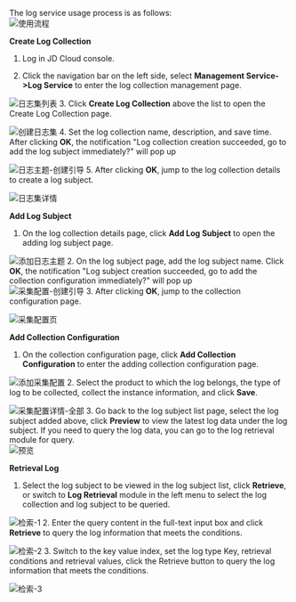 The log service usage process is as follows:  
![使用流程](https://raw.githubusercontent.com/luolei-laurel/cn-1/patch-1/image/LogService/sylc.png)

**Create Log Collection**

1.	Log in JD Cloud console.

2. 	Click the navigation bar on the left side, select **Management Service->Log Service** to enter the log collection management page.

![日志集列表](https://raw.githubusercontent.com/luolei-laurel/cn-1/patch-1/image/LogService/rzjlb.png)
3. 	Click **Create Log Collection** above the list to open the Create Log Collection page.

![创建日志集](https://raw.githubusercontent.com/luolei-laurel/cn-1/patch-1/image/LogService/cjrzj.png)
4. 	Set the log collection name, description, and save time. After clicking **OK**, the notification "Log collection creation succeeded, go to add the log subject immediately?" will pop up

![日志主题-创建引导](https://raw.githubusercontent.com/luolei-laurel/cn-1/patch-1/image/LogService/zt-cjyd.png)
5. 	After clicking **OK**, jump to the log collection details to create a log subject.  

![日志集详情](https://raw.githubusercontent.com/luolei-laurel/cn-1/patch-1/image/LogService/rzjxq-1.png)

**Add Log Subject**
1. 	On the log collection details page, click **Add Log Subject** to open the adding log subject page.

![添加日志主题](https://raw.githubusercontent.com/luolei-laurel/cn-1/patch-1/image/LogService/rzjxq-1.png)
2. 	On the log subject page, add the log subject name. Click **OK**, the notification "Log subject creation succeeded, go to add the collection configuration immediately?" will pop up  
![采集配置-创建引导](https://raw.githubusercontent.com/luolei-laurel/cn-1/patch-1/image/LogService/cjpz-cjyd.png)
3. 	After clicking **OK**, jump to the collection configuration page.  

![采集配置页](https://raw.githubusercontent.com/luolei-laurel/cn-1/patch-1/image/LogService/cjpz-1.png)

**Add Collection Configuration**
1. 	On the collection configuration page, click **Add Collection Configuration** to enter the adding collection configuration page.  

![添加采集配置](https://raw.githubusercontent.com/luolei-laurel/cn-1/patch-1/image/LogService/tjcjpz.png)
2. 	Select the product to which the log belongs, the type of log to be collected, collect the instance information, and click **Save**.

![采集配置详情-全部](https://raw.githubusercontent.com/luolei-laurel/cn-1/patch-1/image/LogService/cjpz-qb.png)
3. 	Go back to the log subject list page, select the log subject added above, click **Preview** to view the latest log data under the log subject. If you need to query the log data, you can go to the log retrieval module for query.  
![预览](https://raw.githubusercontent.com/luolei-laurel/cn-1/patch-1/image/LogService/yl.png)

**Retrieval Log**
1. 	Select the log subject to be viewed in the log subject list, click **Retrieve**, or switch to **Log Retrieval** module in the left menu to select the log collection and log subject to be queried.  

![检索-1](https://raw.githubusercontent.com/luolei-laurel/cn-1/patch-1/image/LogService/js-1.png)
2. 	Enter the query content in the full-text input box and click **Retrieve** to query the log information that meets the conditions.  

![检索-2](https://raw.githubusercontent.com/luolei-laurel/cn-1/patch-1/image/LogService/js-2.jpg)
3. 	Switch to the key value index, set the log type Key, retrieval conditions and retrieval values, click the Retrieve button to query the log information that meets the conditions.  

![检索-3](https://raw.githubusercontent.com/luolei-laurel/cn-1/patch-1/image/LogService/js-3.png)

